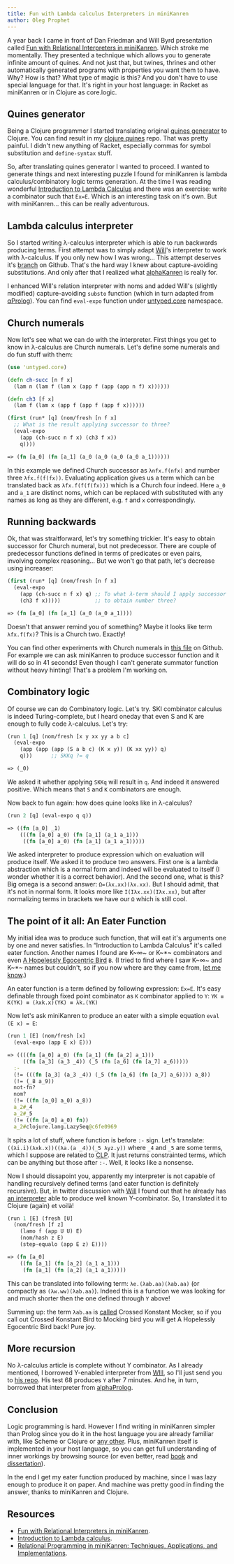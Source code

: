 ```yaml
---
title: Fun with Lambda calculus Interpreters in miniKanren
author: Oleg Prophet
---
```


A year back I came in front of Dan Friedman and Will Byrd presentation called [Fun with Relational Interpreters in miniKanren](http://2013.flatmap.no/danwill.html). Which stroke me momentally. They presented a technique which allows you to generate infinite amount of quines. And not just that, but twines, thrines and other automatically generated programs with properties you want them to have. Why? How is that? What type of magic is this? And you don't have to use special language for that. It's right in your host language: in Racket as miniKanren or in Clojure as core.logic.

## Quines generator

Being a Clojure programmer I started translating original [quines generator](https://github.com/webyrd/quines) to Clojure. You can find result in my [clojure quines](https://github.com/Oregu/clj-quines) repo. That was pretty painful. I didn't new anything of Racket, especially commas for symbol substitution and `define-syntax` stuff.

So, after translating quines generator I wanted to proceed. I wanted to generate things and next interesting puzzle I found for miniKanren is lambda calculus/combinatory logic terms generation. At the time I was reading wonderful [Introduction to Lambda Calculus](http://www.cse.chalmers.se/research/group/logic/TypesSS05/Extra/geuvers.pdf) and there was an exercise: write a combinator such that `Ex=E`. Which is an interesting task on it's own. But with miniKanren… this can be really adventurous.

## Lambda calculus interpreter

So I started writing λ-calculus interpreter which is able to run backwards producing terms. First attempt was to simply adapt [Will](https://github.com/webyrd)'s interpreter to work with λ-calculus. If you only new how I was wrong… This attempt deserves it's [branch](https://github.com/Oregu/untyped/tree/naive) on Github. That's the hard way I knew about capture-avoiding substitutions. And only after that I realized what [alphaKanren](https://github.com/webyrd/alphaKanren) is really for.

I enhanced Will's relation interpreter with noms and added Will's (slightly modified) capture-avoiding `substo` function (which in turn adapted from [αProlog](http://homepages.inf.ed.ac.uk/jcheney/programs/aprolog/)). You can find `eval-expo` function under [untyped.core](https://github.com/Oregu/untyped/blob/master/src/untyped/core.clj) namespace.

## Church numerals

Now let's see what we can do with the interpreter. First things you get to know in λ-calculus are Church numerals. Let's define some numerals and do fun stuff with them:
```clojure
(use 'untyped.core)

(defn ch-succ [n f x]
  (lam n (lam f (lam x (app f (app (app n f) x))))))

(defn ch3 [f x]
  (lam f (lam x (app f (app f (app f x))))))

(first (run* [q] (nom/fresh [n f x]
  ;; What is the result applying successor to three?
  (eval-expo
    (app (ch-succ n f x) (ch3 f x))
    q))))

=> (fn [a_0] (fn [a_1] (a_0 (a_0 (a_0 (a_0 a_1))))))
```
In this example we defined Church successor as `λnfx.f(nfx)` and number three `λfx.f(f(fx))`. Evaluating application gives us a term which can be translated back as `λfx.f(f(f(fx)))` which is a Church four indeed. Here `a_0` and `a_1` are distinct noms, which can be replaced with substituted with any names as long as they are different, e.g. `f` and `x` correspondingly.

## Running backwards

Ok, that was straitforward, let's try something trickier. It's easy to obtain successor for Church numeral, but not predecessor. There are couple of predecessor functions defined in terms of predicates or even pairs, involving complex reasoning… But we won't go that path, let's decrease using increaser:
```clojure
(first (run* [q] (nom/fresh [n f x]
  (eval-expo
    (app (ch-succ n f x) q) ;; To what λ-term should I apply successor
    (ch3 f x)))))           ;; to obtain number three?

=> (fn [a_0] (fn [a_1] (a_0 (a_0 a_1))))
```
Doesn't that answer remind you of something? Maybe it looks like term `λfx.f(fx)`? This is a Church two. Exactly!

You can find other experiments with Church numerals in [this file](https://github.com/Oregu/untyped/blob/master/src/untyped/church.clj) on Github. For example we can ask miniKanren to produce successor function and it will do so in 41 seconds! Even though I can't generate summator function without heavy hinting! That's a problem I'm working on.

## Combinatory logic

Of course we can do Combinatory logic. Let's try. SKI combinator calculus is indeed Turing-complete, but I heard oneday that even S and K are enough to fully code λ-calculus. Let's try:
```clojure
(run 1 [q] (nom/fresh [x y xx yy a b c]
  (eval-expo
    (app (app (app (S a b c) (K x y)) (K xx yy)) q)
    q)))      ;; SKKq ?= q

=> (_0)
```
We asked it whether applying `SKKq` will result in `q`. And indeed it answered positive. Which means that `S` and `K` combinators are enough.

Now back to fun again: how does quine looks like in λ-calculus?
```clojure
(run 2 [q] (eval-expo q q))

=> ((fn [a_0] _1)
    (((fn [a_0] a_0) (fn [a_1] (a_1 a_1)))
     ((fn [a_0] a_0) (fn [a_1] (a_1 a_1)))))
```
We asked interpreter to produce expression which on evaluation will produce itself. We asked it to produce two answers. First one is a lambda abstraction which is a normal form and indeed will be evaluated to itself (I wonder whether it is a correct behavior). And the second one, what is this? Big omega is a second answer: `Ω=(λx.xx)(λx.xx)`. But I should admit, that it's not in normal form. It looks more like `I(Iλx.xx)(Iλx.xx)`, but after normalizing terms in brackets we have our `Ω` which is still cool.

## The point of it all: An Eater Function

My initial idea was to produce such function, that will eat it's arguments one by one and never satisfies. In “Introduction to Lambda Calculus” it's called eater function. Another names I found are K~∞~ or K~\*~ combinators and even [A Hopelessly Egocentric Bird](http://en.wikipedia.org/wiki/To_Mock_a_Mockingbird) `B`. (I tried to find where I saw K~∞~ and K~\*~ names but couldn't, so if you now where are they came from, [let me know](mailto:thehakutaku@gmail.com).)

An eater function is a term defined by following expression: `Ex=E`. It's easy definable through fixed point combinator as `K` combinator applied to `Y`: `YK ≡ K(YK) ≡ (λxk.x)(YK) ≡ λk.(YK)`

Now let's ask miniKanren to produce an eater with a simple equation `eval (E x) = E`:
```clojure
(run 1 [E] (nom/fresh [x]
  (eval-expo (app E x) E)))

=> ((((fn [a_0] a_0) (fn [a_1] (fn [a_2] a_1)))
     ((fn [a_3] (a_3 _4)) (_5 (fn [a_6] (fn [a_7] a_6)))))
  :-
  (!= (((fn [a_3] (a_3 _4)) (_5 (fn [a_6] (fn [a_7] a_6)))) a_8))
  (!= (_8 a_9))
  not-fn?
  nom?
  (!= ((fn [a_0] a_0) a_8))
  a_2#_4
  a_2#_5
  (!= ((fn [a_0] a_0) fn))
  a_2#clojure.lang.LazySeq@c6fe0969
```
It spits a lot of stuff, where function is before `:-` sign. Let's translate: `((λi.i)(λxk.x))((λa.(a _4))(_5 λyz.y))` where `_4` and `_5` are some terms, which I suppose are related to [CLP](http://en.wikipedia.org/wiki/Constraint_logic_programming). It just returns constrainted terms, which can be anything but those after `:-`. Well, it looks like a nonsense.

Now I should dissapoint you, apparently my interpreter is not capable of handling recursively defined terms (and eater function is definitely recursive). But, in twitter discussion with [Will](https://twitter.com/webyrd) I found out that he already has [an interpreter](https://github.com/webyrd/alphaKanren/blob/master/tests.scm#L980) able to produce well known Y-combinator. So, I translated it to Clojure (again) et voilà!
```clojure
(run 1 [E] (fresh [U]
  (nom/fresh [f z]
    (lamo f (app U U) E)
    (nom/hash z E)
    (step-equalo (app E z) E))))

=> (fn [a_0]
    ((fn [a_1] (fn [a_2] (a_1 a_1)))
     (fn [a_1] (fn [a_2] (a_1 a_1)))))
```
This can be translated into following term: `λe.(λab.aa)(λab.aa)` (or compactly as `(λw.ww)(λab.aa)`). Indeed this is a function we was looking for and much shorter then the one defined through `Y` above!

Summing up: the term `λab.aa` is [called](http://www.angelfire.com/tx4/cus/combinator/birds.html) Crossed Konstant Mocker, so if you call out Crossed Konstant Bird to Mocking bird you will get A Hopelessly Egocentric Bird back! Pure joy.

## More recursion

No λ-calculus article is complete without Y combinator. As I already mentioned, I borrowed Y-enabled interpreter from [WIll](https://github.com/webyrd/), so I'll just send you to [his repo](https://github.com/webyrd/alphaKanren/blob/master/tests.scm#L980). His test 68 produces `Y` after 7 minutes. And he, in turn, borrowed that interpreter from [alphaProlog](http://homepages.inf.ed.ac.uk/jcheney/programs/aprolog/).

## Conclusion

Logic programming is hard. However I find writing in miniKanren simpler than Prolog since you do it in the host language you are already familiar with, like Scheme or Clojure or [any other](http://minikanren.org/#implementations). Plus, miniKanren itself is implemented in your host language, so you can get full understanding of inner workings by browsing source (or even better, read [book](http://mitpress.mit.edu/books/reasoned-schemer) and [dissertation](http://gradworks.umi.com/3380156.pdf)).

In the end I get my eater function produced by machine, since I was lazy enough to produce it on paper. And machine was pretty good in finding the answer, thanks to miniKanren and Clojure.

## Resources

- [Fun with Relational Interpreters in miniKanren](http://2013.flatmap.no/danwill.html).
- [Introduction to Lambda calculus](http://www.cse.chalmers.se/research/group/logic/TypesSS05/Extra/geuvers.pdf).
- [Relational Programming in miniKanren: Techniques, Applications, and Implementations](http://gradworks.umi.com/3380156.pdf).
